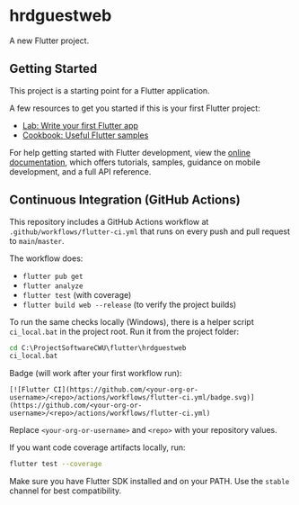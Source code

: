 # hrdguestweb

A new Flutter project.

## Getting Started

This project is a starting point for a Flutter application.

A few resources to get you started if this is your first Flutter project:

- [Lab: Write your first Flutter app](https://docs.flutter.dev/get-started/codelab)
- [Cookbook: Useful Flutter samples](https://docs.flutter.dev/cookbook)

For help getting started with Flutter development, view the
[online documentation](https://docs.flutter.dev/), which offers tutorials,
samples, guidance on mobile development, and a full API reference.

## Continuous Integration (GitHub Actions)

This repository includes a GitHub Actions workflow at `.github/workflows/flutter-ci.yml` that runs
on every push and pull request to `main`/`master`.

The workflow does:

- `flutter pub get`
- `flutter analyze`
- `flutter test` (with coverage)
- `flutter build web --release` (to verify the project builds)

To run the same checks locally (Windows), there is a helper script `ci_local.bat` in the project
root. Run it from the project folder:

```bat
cd C:\ProjectSoftwareCWU\flutter\hrdguestweb
ci_local.bat
```

Badge (will work after your first workflow run):

```
[![Flutter CI](https://github.com/<your-org-or-username>/<repo>/actions/workflows/flutter-ci.yml/badge.svg)](https://github.com/<your-org-or-username>/<repo>/actions/workflows/flutter-ci.yml)
```

Replace `<your-org-or-username>` and `<repo>` with your repository values.

If you want code coverage artifacts locally, run:

```bash
flutter test --coverage
```

Make sure you have Flutter SDK installed and on your PATH. Use the `stable` channel for best
compatibility.
